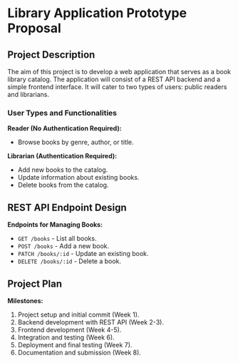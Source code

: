 # Library Application Prototype Proposal

## Project Description

The aim of this project is to develop a web application that serves as a book library catalog. The application will consist of a REST API backend and a simple frontend interface. It will cater to two types of users: public readers and librarians.

### User Types and Functionalities

**Reader (No Authentication Required):**
- Browse books by genre, author, or title.

**Librarian (Authentication Required):**
- Add new books to the catalog.
- Update information about existing books.
- Delete books from the catalog.

## REST API Endpoint Design

**Endpoints for Managing Books:**
- `GET /books` - List all books.
- `POST /books` - Add a new book.
- `PATCH /books/:id` - Update an existing book.
- `DELETE /books/:id` - Delete a book.

## Project Plan

**Milestones:**
1. Project setup and initial commit (Week 1).
2. Backend development with REST API (Week 2-3).
3. Frontend development (Week 4-5).
4. Integration and testing (Week 6).
5. Deployment and final testing (Week 7).
6. Documentation and submission (Week 8).
